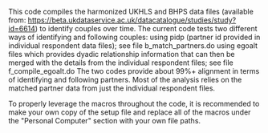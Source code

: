 This code compiles the harmonized UKHLS and BHPS data files (available from: https://beta.ukdataservice.ac.uk/datacatalogue/studies/study?id=6614) to identify couples over time.
The current code tests two different ways of identifying and following couples:
  using pidp (partner id provided in individual respondent data files); see file b_match_partners.do
  using egoalt files which provides dyadic relationship information that can then be merged with the details from the individual respondent files; see file f_compile_egoalt.do
The two codes provide about 99%+ alignment in terms of identifying and following partners. Most of the analysis relies on the matched partner data from just the individual respondent files.

To properly leverage the macros throughout the code, it is recommended to make your own copy of the setup file and replace all of the macros under the "Personal Computer" section with your own file paths. 
